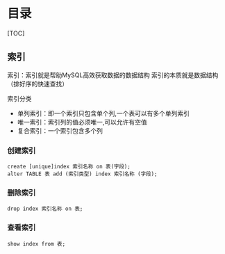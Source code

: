 # 目录

[TOC]

## 索引

索引：索引就是帮助MySQL高效获取数据的数据结构 索引的本质就是数据结构（排好序的快速查找）

索引分类

- 单列索引：即一个索引只包含单个列,一个表可以有多个单列索引
- 唯一索引：索引列的值必须唯一,可以允许有空值
- 复合索引：一个索引包含多个列

### 创建索引

```mysql
create [unique]index 索引名称 on 表(字段);
alter TABLE 表 add (索引类型) index 索引名称 (字段);
```

### 删除索引

```mysql
drop index 索引名称 on 表;
```

### 查看索引

```mysql
show index from 表;
```

